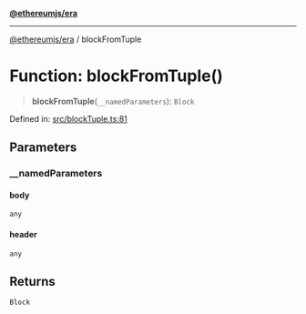 [**@ethereumjs/era**](../README.md)

***

[@ethereumjs/era](../README.md) / blockFromTuple

# Function: blockFromTuple()

> **blockFromTuple**(`__namedParameters`): `Block`

Defined in: [src/blockTuple.ts:81](https://github.com/Dargon789/ethereumjs-monorepo/blob/master/packages/era/src/blockTuple.ts#L81)

## Parameters

### \_\_namedParameters

#### body

`any`

#### header

`any`

## Returns

`Block`
